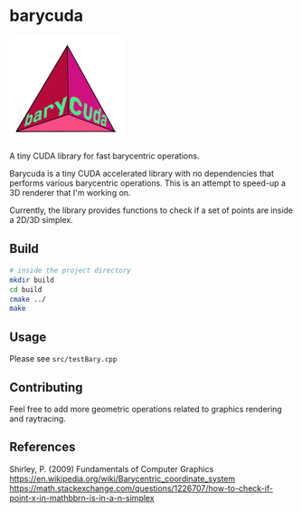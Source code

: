 # barycuda
<img src="./docs/barycuda.png" alt="artwork" width="200"/>
<br>

A tiny CUDA library for fast barycentric operations.

Barycuda is a tiny CUDA accelerated library with no dependencies that
performs various barycentric operations. This is an attempt to speed-up
a 3D renderer that I'm working on.

Currently, the library provides functions to check if a set of points are inside a 2D/3D simplex. 

## Build
```bash
# inside the project directory
mkdir build
cd build
cmake ../
make
```

## Usage
Please see `src/testBary.cpp` 

## Contributing
Feel free to add more geometric operations related to
graphics rendering and raytracing.

## References
Shirley, P. (2009) Fundamentals of Computer Graphics  
https://en.wikipedia.org/wiki/Barycentric_coordinate_system  
https://math.stackexchange.com/questions/1226707/how-to-check-if-point-x-in-mathbbrn-is-in-a-n-simplex  
